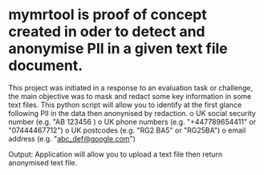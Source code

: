 # mymrtool is proof of concept created in oder to detect and anonymise PII in a given text file document.
This project was initiated in a response to an evaluation task or challenge, the main objective was to mask and redact some key information in some text files.
This python script will allow you to identify at the first glance following PII in the data then anonynised by redaction.
o	UK social security number (e.g. "AB 123456 )
o	UK phone numbers (e.g. "+447789654411" or "07444467712")
o	UK postcodes (e.g. "RG2 BA5" or "RG25BA")
o	email address (e.g. "abc_def@google.com")

Output: Application will allow you to upload a text file then return anonymised text file.
